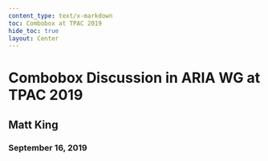 ```yaml
---
content_type: text/x-markdown
toc: Combobox at TPAC 2019
hide_toc: true
layout: Center
---
```


# Combobox Discussion in ARIA WG at TPAC 2019

## Matt King

### September 16, 2019
